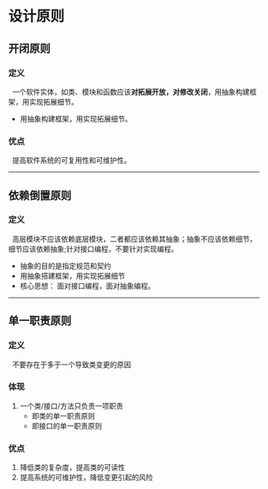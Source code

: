 # 设计原则

## 开闭原则
### 定义
&nbsp;&nbsp;一个软件实体，如类、模块和函数应该**对拓展开放，对修改关闭**，用抽象构建框架，用实现拓展细节。
   - 用抽象构建框架，用实现拓展细节。

### 优点
&nbsp;&nbsp;提高软件系统的可复用性和可维护性。

-----
## 依赖倒置原则
### 定义
&nbsp;&nbsp;高层模块不应该依赖底层模块，二者都应该依赖其抽象；抽象不应该依赖细节，细节应该依赖抽象;针对接口编程，不要针对实现编程。
- 抽象的目的是指定规范和契约
- 用抽象搭建框架，用实现拓展细节
- 核心思想： 面对接口编程，面对抽象编程。

-------
## 单一职责原则
### 定义
&nbsp;&nbsp;不要存在于多于一个导致类变更的原因
### 体现
1. 一个类/接口/方法只负责一项职责
   - 即类的单一职责原则
   - 即接口的单一职责原则
### 优点
1. 降低类的复杂度，提高类的可读性
2. 提高系统的可维护性，降低变更引起的风险